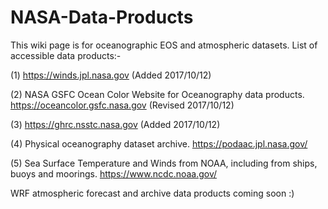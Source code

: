 # NASA-Data-Products
This wiki page is for oceanographic EOS and atmospheric datasets. List of accessible data products:-

(1) https://winds.jpl.nasa.gov </cr>
(Added 2017/10/12)

(2) NASA GSFC Ocean Color Website for Oceanography data products.</cr> 
https://oceancolor.gsfc.nasa.gov 
(Revised 2017/10/12)

(3) https://ghrc.nsstc.nasa.gov </cr>
(Added 2017/10/12)

(4) Physical oceanography dataset archive.</cr>
https://podaac.jpl.nasa.gov/

(5) Sea Surface Temperature and Winds from NOAA, including from ships, buoys and moorings.</cr>
https://www.ncdc.noaa.gov/

WRF atmospheric forecast and archive data products coming soon :)



